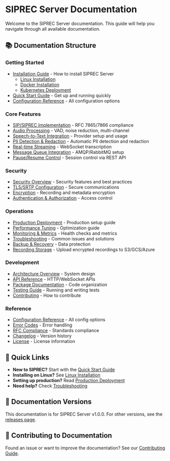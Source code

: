 # SIPREC Server Documentation

Welcome to the SIPREC Server documentation. This guide will help you navigate through all available documentation.

## 📚 Documentation Structure

### Getting Started
- [Installation Guide](installation/README.md) - How to install SIPREC Server
  - [Linux Installation](installation/LINUX.md)
  - [Docker Installation](installation/DOCKER.md)
  - [Kubernetes Deployment](installation/KUBERNETES.md)
- [Quick Start Guide](getting-started/QUICK_START.md) - Get up and running quickly
- [Configuration Reference](configuration/README.md) - All configuration options

### Core Features
- [SIP/SIPREC Implementation](features/SIP_SIPREC.md) - RFC 7865/7866 compliance
- [Audio Processing](features/AUDIO_PROCESSING.md) - VAD, noise reduction, multi-channel
- [Speech-to-Text Integration](features/STT_INTEGRATION.md) - Provider setup and usage
- [PII Detection & Redaction](features/PII_DETECTION.md) - Automatic PII detection and redaction
- [Real-time Streaming](features/WEBSOCKET_STREAMING.md) - WebSocket transcription
- [Message Queue Integration](features/AMQP_INTEGRATION.md) - AMQP/RabbitMQ setup
- [Pause/Resume Control](features/PAUSE_RESUME_API.md) - Session control via REST API

### Security
- [Security Overview](security/README.md) - Security features and best practices
- [TLS/SRTP Configuration](security/TLS_SRTP.md) - Secure communications
- [Encryption](security/ENCRYPTION.md) - Recording and metadata encryption
- [Authentication & Authorization](security/AUTH.md) - Access control

### Operations
- [Production Deployment](operations/PRODUCTION_DEPLOYMENT.md) - Production setup guide
- [Performance Tuning](operations/PERFORMANCE_TUNING.md) - Optimization guide
- [Monitoring & Metrics](operations/MONITORING.md) - Health checks and metrics
- [Troubleshooting](operations/TROUBLESHOOTING.md) - Common issues and solutions
- [Backup & Recovery](operations/BACKUP_RECOVERY.md) - Data protection
- [Recording Storage](operations/RECORDING_STORAGE.md) - Upload encrypted recordings to S3/GCS/Azure

### Development
- [Architecture Overview](development/ARCHITECTURE.md) - System design
- [API Reference](development/API_REFERENCE.md) - HTTP/WebSocket APIs
- [Package Documentation](development/PACKAGES.md) - Code organization
- [Testing Guide](development/TESTING.md) - Running and writing tests
- [Contributing](development/CONTRIBUTING.md) - How to contribute

### Reference
- [Configuration Reference](reference/CONFIGURATION.md) - All config options
- [Error Codes](reference/ERROR_CODES.md) - Error handling
- [RFC Compliance](reference/RFC_COMPLIANCE.md) - Standards compliance
- [Changelog](../CHANGELOG.md) - Version history
- [License](../LICENSE) - License information

## 🚀 Quick Links

- **New to SIPREC?** Start with the [Quick Start Guide](getting-started/QUICK_START.md)
- **Installing on Linux?** See [Linux Installation](installation/LINUX.md)
- **Setting up production?** Read [Production Deployment](operations/PRODUCTION_DEPLOYMENT.md)
- **Need help?** Check [Troubleshooting](operations/TROUBLESHOOTING.md)

## 📖 Documentation Versions

This documentation is for SIPREC Server v1.0.0. For other versions, see the [releases page](https://github.com/loreste/siprec/releases).

## 🤝 Contributing to Documentation

Found an issue or want to improve the documentation? See our [Contributing Guide](development/CONTRIBUTING.md).
